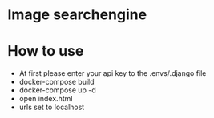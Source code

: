 # Image searchengine

# How to use
* At first please enter your api key to the .envs/.django file
* docker-compose build
* docker-compose up -d
* open index.html
* urls set to localhost
